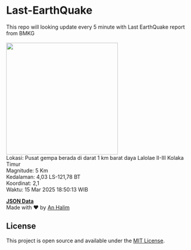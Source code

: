 # Last-EarthQuake
This repo will looking update every 5 minute with Last EarthQuake report from BMKG
<br>
<br>
<img src="undefined" width="300"/>
<br>
Lokasi: Pusat gempa berada di darat 1 km barat daya Lalolae  II-III Kolaka Timur <br>
Magnitude: 5 Km <br>
Kedalaman: 4,03 LS-121,78 BT <br>
Koordinat: 2,1 <br>
Waktu: 15 Mar 2025 18:50:13 WIB <br>

<a href="./data/data.json">**JSON Data**</a>
<br>
Made with ❤️ by <a href="https://github.com/an-halim">An Halim</a>
## License

This project is open source and available under the [MIT License](LICENSE).
